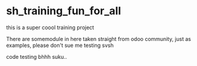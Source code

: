 # sh_training_fun_for_all
this is a super coool training project 

There are somemodule in here taken straight from odoo community, just as examples, please don't sue me
testing svsh

code testing
bhhh
suku..
